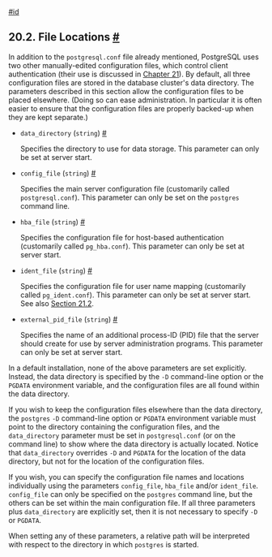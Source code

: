 [#id](#RUNTIME-CONFIG-FILE-LOCATIONS)

## 20.2. File Locations [#](#RUNTIME-CONFIG-FILE-LOCATIONS)

In addition to the `postgresql.conf` file already mentioned, PostgreSQL uses two other manually-edited configuration files, which control client authentication (their use is discussed in [Chapter 21](client-authentication)). By default, all three configuration files are stored in the database cluster's data directory. The parameters described in this section allow the configuration files to be placed elsewhere. (Doing so can ease administration. In particular it is often easier to ensure that the configuration files are properly backed-up when they are kept separate.)

- `data_directory` (`string`) [#](#GUC-DATA-DIRECTORY)

  Specifies the directory to use for data storage. This parameter can only be set at server start.

- `config_file` (`string`) [#](#GUC-CONFIG-FILE)

  Specifies the main server configuration file (customarily called `postgresql.conf`). This parameter can only be set on the `postgres` command line.

- `hba_file` (`string`) [#](#GUC-HBA-FILE)

  Specifies the configuration file for host-based authentication (customarily called `pg_hba.conf`). This parameter can only be set at server start.

- `ident_file` (`string`) [#](#GUC-IDENT-FILE)

  Specifies the configuration file for user name mapping (customarily called `pg_ident.conf`). This parameter can only be set at server start. See also [Section 21.2](auth-username-maps).

- `external_pid_file` (`string`) [#](#GUC-EXTERNAL-PID-FILE)

  Specifies the name of an additional process-ID (PID) file that the server should create for use by server administration programs. This parameter can only be set at server start.

In a default installation, none of the above parameters are set explicitly. Instead, the data directory is specified by the `-D` command-line option or the `PGDATA` environment variable, and the configuration files are all found within the data directory.

If you wish to keep the configuration files elsewhere than the data directory, the `postgres` `-D` command-line option or `PGDATA` environment variable must point to the directory containing the configuration files, and the `data_directory` parameter must be set in `postgresql.conf` (or on the command line) to show where the data directory is actually located. Notice that `data_directory` overrides `-D` and `PGDATA` for the location of the data directory, but not for the location of the configuration files.

If you wish, you can specify the configuration file names and locations individually using the parameters `config_file`, `hba_file` and/or `ident_file`. `config_file` can only be specified on the `postgres` command line, but the others can be set within the main configuration file. If all three parameters plus `data_directory` are explicitly set, then it is not necessary to specify `-D` or `PGDATA`.

When setting any of these parameters, a relative path will be interpreted with respect to the directory in which `postgres` is started.
